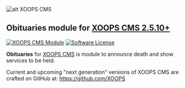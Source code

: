![alt XOOPS CMS](https://xoops.org/images/logoXoops4GithubRepository.png)
## Obituaries module for  [XOOPS CMS 2.5.10+](https://xoops.org)
[![XOOPS CMS Module](https://img.shields.io/badge/XOOPS%20CMS-Module-blue.svg)](https://xoops.org)
[![Software License](https://img.shields.io/badge/license-GPL-brightgreen.svg?style=flat)](https://www.gnu.org/licenses/gpl-2.0.html)

**Obituaries** for [XOOPS CMS](https://xoops.org) is module to announce death and show services to be held.

Current and upcoming "next generation" versions of XOOPS CMS are crafted on GitHub at: https://github.com/XOOPS

